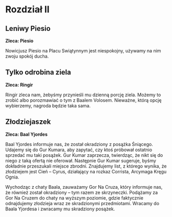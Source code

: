 # Rozdział II 

## Leniwy Piesio ##
**Zleca: Piesio**

Nowicjusz Piesio na Placu Swiątynnym jest niespokojny, używamy na nim zwoju spokój ducha.


## Tylko odrobina ziela ##
**Zleca: Ringir**

Ringir zleca nam, żebyśmy przynieśli mu dzienną porcję ziela. Możemy to zrobić albo porozmawiać o tym z Baalem Volosem. Nieważne, którą opcję wybierzemy, nagroda będzie taka sama.


##  Złodziejaszek  ##
**Zleca: Baal Yjordes**

Baal Yjordes informuje nas, że został okradziony z posążka Śniącego. Udajemy się do Gur Kumara, aby zapytać, czy ktoś próbował ostatnio sprzedać mu taki posążek. Gur Kumar zaprzecza, twierdząc, że nikt się do niego z taką ofertą nie oferował. Następnie Gur Kumar sugeruje, byśmy dokładnie przeszukali miejsce zbrodni. Znajdujemy list, z którego wynika, że złodziejem jest Cień – Cyrus, działający na rozkaz Corrista, Arcymaga Kręgu Ognia.

Wychodząc z chaty Baala, zauważamy Gor Na Cruza, który informuje nas, że również został okradziony – tym razem ze skrzyneczki. Podążamy za Gor Na Cruzem do chaty na wyższym poziomie, gdzie faktycznie odnajdujemy złodzieja wraz ze skradzionymi przedmiotami. Wracamy do Baala Yjordesa i zwracamy mu skradziony posążek.


